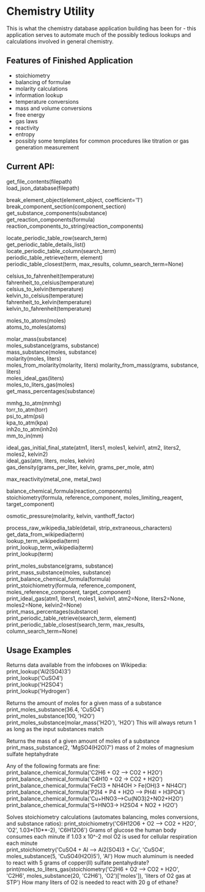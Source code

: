 # Chemistry Utility
This is what the chemistry database application building has been for - this application serves to automate much of the possibly tedious lookups and calculations involved in general chemistry.

## Features of Finished Application
- stoichiometry
- balancing of formulae
- molarity calculations
- information lookup
- temperature conversions
- mass and volume conversions
- free energy
- gas laws
- reactivity
- entropy
- possibly some templates for common procedures like titration or gas generation measurement

## Current API:
get_file_contents(filepath)  
load_json_database(filepath)

break_element_object(element_object, coefficient='1')  
break_component_section(component_section)  
get_substance_components(substance)  
get_reaction_components(formula)  
reaction_components_to_string(reaction_components)

locate_periodic_table_row(search_term)  
get_periodic_table_details_list()  
locate_periodic_table_column(search_term)  
periodic_table_retrieve(term, element)  
periodic_table_closest(term, max_results, column_search_term=None)

celsius_to_fahrenheit(temperature)  
fahrenheit_to_celsius(temperature)  
celsius_to_kelvin(temperature)  
kelvin_to_celsius(temperature)  
fahrenheit_to_kelvin(temperature)  
kelvin_to_fahrenheit(temperature)

moles_to_atoms(moles)  
atoms_to_moles(atoms)

molar_mass(substance)  
moles_substance(grams, substance)  
mass_substance(moles, substance)  
molarity(moles, liters)  
moles_from_molarity(molarity, liters)
molarity_from_mass(grams, substance, liters)  
moles_ideal_gas(liters)  
moles_to_liters_gas(moles)  
get_mass_percentages(substance)

mmhg_to_atm(mmhg)  
torr_to_atm(torr)  
psi_to_atm(psi)  
kpa_to_atm(kpa)  
inh2o_to_atm(inh2o)  
mm_to_in(mm)  

ideal_gas_initial_final_state(atm1, liters1, moles1, kelvin1, atm2, liters2, moles2, kelvin2)  
ideal_gas(atm, liters, moles, kelvin)  
gas_density(grams_per_liter, kelvin, grams_per_mole, atm)

max_reactivity(metal_one, metal_two)

balance_chemical_formula(reaction_components)  
stoichiometry(formula, reference_component, moles_limiting_reagent, target_component)

osmotic_pressure(molarity, kelvin, vanthoff_factor)

process_raw_wikipedia_table(detail, strip_extraneous_characters)  
get_data_from_wikipedia(term)  
lookup_term_wikipedia(term)  
print_lookup_term_wikipedia(term)  
print_lookup(term)

print_moles_substance(grams, substance)  
print_mass_substance(moles, substance)  
print_balance_chemical_formula(formula)  
print_stoichiometry(formula, reference_component, moles_reference_component, target_component)  
print_ideal_gas(atm1, liters1, moles1, kelvin1, atm2=None, liters2=None, moles2=None, kelvin2=None)  
print_mass_percentages(substance)  
print_periodic_table_retrieve(search_term, element)  
print_periodic_table_closest(search_term, max_results, column_search_term=None)

## Usage Examples

Returns data available from the infoboxes on Wikipedia:  
print_lookup('Al2(SO4)3')  
print_lookup('CuSO4')  
print_lookup('H2SO4')  
print_lookup('Hydrogen')

Returns the amount of moles for a given mass of a substance
print_moles_substance(36.4, 'CuSO4')  
print_moles_substance(100, 'H2O')  
print_moles_substance(molar_mass('H2O'), 'H2O') This will always return 1 as long as the input substances match  

Returns the mass of a given amount of moles of a substance
print_mass_substance(2, 'MgSO4(H2O)7') mass of 2 moles of magnesium sulfate heptahydrate  

Any of the following formats are fine:  
print_balance_chemical_formula('C2H6 + O2 --> CO2 + H2O')  
print_balance_chemical_formula('C4H10 + O2 -> CO2 + H2O')  
print_balance_chemical_formula('FeCl3 + NH4OH > Fe(OH)3 + NH4Cl')  
print_balance_chemical_formula('P2I4 + P4 + H2O --> PH4I + H3PO4')  
print_balance_chemical_formula('Cu+HNO3-->Cu(NO3)2+NO2+H2O')  
print_balance_chemical_formula('S+HNO3-> H2SO4 + NO2 + H2O')

Solves stoichiometry calculations (automates balancing, moles conversions, and substance ratios):
print_stoichiometry('C6H12O6 + O2 --> CO2 + H2O', 'O2', 1.03*(10**-2), 'C6H12O6') Grams of glucose the human body consumes each minute if 1.03 x 10^-2 mol O2 is used for cellular respiration each minute  
print_stoichiometry('CuSO4 + Al --> Al2(SO4)3 + Cu', 'CuSO4', moles_substance(5, 'CuSO4(H2O)5'), 'Al') How much aluminum is needed to react with 5 grams of copper(II) sulfate pentahydrate?  
print(moles_to_liters_gas(stoichiometry('C2H6 + O2 --> CO2 + H2O', 'C2H6', moles_substance(20, 'C2H6'), 'O2')['moles']), 'liters of O2 gas at STP') How many liters of O2 is needed to react with 20 g of ethane?

